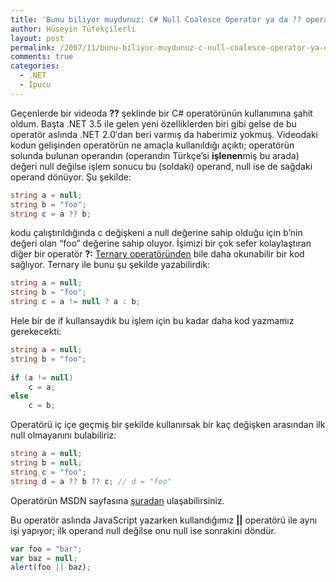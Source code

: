 ```yaml
---
title: 'Bunu biliyor muydunuz: C# Null Coalesce Operator ya da ?? operatörü'
author: Hüseyin Tüfekçilerli
layout: post
permalink: /2007/11/bunu-biliyor-muydunuz-c-null-coalesce-operator-ya-da-operatoru/
comments: true
categories:
  - .NET
  - İpucu
---
```

Geçenlerde bir videoda **??** şeklinde bir C# operatörünün kullanımına şahit oldum. Başta .NET 3.5 ile gelen yeni özelliklerden biri gibi gelse de bu operatör aslında .NET 2.0&#8242;dan beri varmış da haberimiz yokmuş. Videodaki kodun gelişinden operatörün ne amaçla kullanıldığı açıktı; operatörün solunda bulunan operandın (operandın Türkçe&#8217;si **işlenen**miş bu arada) değeri null değilse işlem sonucu bu (soldaki) operand, null ise de sağdaki operand dönüyor. Şu şekilde:

```csharp
string a = null;
string b = "foo";
string c = a ?? b;
```

kodu çalıştırıldığında c değişkeni a null değerine sahip olduğu için b&#8217;nin değeri olan &#8220;foo&#8221; değerine sahip oluyor. İşimizi bir çok sefer kolaylaştıran diğer bir operatör **?:** [Ternary operatöründen][1] bile daha okunabilir bir kod sağlıyor. Ternary ile bunu şu şekilde yazabilirdik:

```csharp
string a = null;
string b = "foo";
string c = a != null ? a : b;
```

Hele bir de if kullansaydık bu işlem için bu kadar daha kod yazmamız gerekecekti:

```csharp
string a = null;
string b = "foo";
 
if (a != null)
    c = a;
else
    c = b;
```

Operatörü iç içe geçmiş bir şekilde kullanırsak bir kaç değişken arasından ilk null olmayanını bulabiliriz:

```csharp
string a = null;
string b = null;
string c = "foo";
string d = a ?? b ?? c; // d = "foo"
```

Operatörün MSDN sayfasına [şuradan][2] ulaşabilirsiniz.

Bu operatör aslında JavaScript yazarken kullandığımız **||** operatörü ile aynı işi yapıyor; ilk operand null değilse onu null ise sonrakini döndür.

```javascript
var foo = "bar";
var baz = null;
alert(foo || baz);
```

 [1]: http://msdn2.microsoft.com/en-us/library/ty67wk28(VS.80).aspx
 [2]: http://msdn2.microsoft.com/en-us/library/ms173224(VS.80).aspx